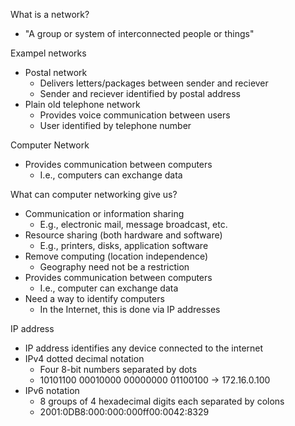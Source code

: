 What is a network?
 - "A group or system of interconnected people or things"

Exampel networks
 - Postal network
	 - Delivers letters/packages between sender and reciever
	 - Sender and reciever identified by postal address
- Plain old telephone network
	- Provides voice communication between users
	- User identified by telephone number

Computer Network
 - Provides communication between computers
	 - I.e., computers can exchange data

What can computer networking give us?
 - Communication or information sharing
	 - E.g., electronic mail, message broadcast, etc.
- Resource sharing (both hardware and software)
	- E.g., printers, disks, application software
- Remove computing (location independence) 
	- Geography need not be a restriction
- Provides communication between computers
	- I.e., computer can exchange data
- Need a way to identify computers
	- In the Internet, this is done via IP addresses

IP address
 - IP address identifies any device connected to the internet
 - IPv4 dotted decimal notation
	 - Four 8-bit numbers separated by dots
	 - 10101100 00010000 00000000 01100100 -> 172.16.0.100
- IPv6 notation
	- 8 groups of 4 hexadecimal digits each separated by colons
	- 2001:0DB8:000:000:000ff00:0042:8329